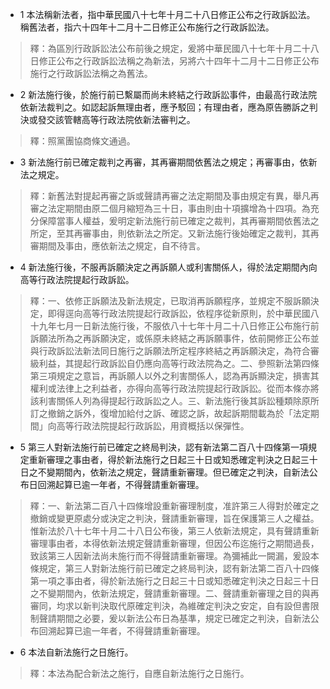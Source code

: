 * 1 本法稱新法者，指中華民國八十七年十月二十八日修正公布之行政訴訟法。稱舊法者，指六十四年十二月十二日修正公布施行之行政訴訟法。

> 釋：為區別行政訴訟法公布前後之規定，爰將中華民國八十七年十月二十八日修正公布之行政訴訟法稱之為新法，另將六十四年十二月十二日修正公布施行之行政訴訟法稱之為舊法。

* 2 新法施行後，於施行前已繫屬而尚未終結之行政訴訟事件，由最高行政法院依新法裁判之。如認起訴無理由者，應予駁回；有理由者，應為原告勝訴之判決或發交該管轄高等行政法院依新法審判之。

> 釋：照黨團協商條文通過。

* 3 新法施行前已確定裁判之再審，其再審期間依舊法之規定；再審事由，依新法之規定。

> 釋：新舊法對提起再審之訴或聲請再審之法定期間及事由規定有異，舉凡再審之法定期間由原二個月縮短為三十日，事由則由十項擴增為十四項。為充分保障當事人權益，爰明定新法施行前已確定之裁判，其再審期間依舊法之所定，至其再審事由，則依新法之所定。又新法施行後始確定之裁判，其再審期間及事由，應依新法之規定，自不待言。

* 4 新法施行後，不服再訴願決定之再訴願人或利害關係人，得於法定期間內向高等行政法院提起行政訴訟。

> 釋：一、依修正訴願法及新法規定，已取消再訴願程序，並規定不服訴願決定，即得逕向高等行政法院提起行政訴訟，依程序從新原則，於中華民國八十九年七月一日新法施行後，不服依八十七年十月二十八日修正公布施行前訴願法所為之再訴願決定，或係原未終結之再訴願事件，依前開修正公布並與行政訴訟法新法同日施行之訴願法所定程序終結之再訴願決定，為符合審級利益，其提起行政訴訟自仍應向高等行政法院為之。二、參照新法第四條第三項規定之意旨，再訴願人以外之利害關係人，認為再訴顯決定，損害其權利或法律上之利益者，亦得向高等行政法院提起行政訴訟。從而本條亦將該利害關係人列為得提起行政訴訟之人。三、新法施行後其訴訟種類除原所訂之撤銷之訴外，復增加給付之訴、確認之訴，故起訴期間載為於「法定期間」向高等行政法院提起行政訴訟，用資概括以保彈性。

* 5 第三人對新法施行前已確定之終局判決，認有新法第二百八十四條第一項規定重新審理之事由者，得於新法施行之日起三十日或知悉確定判決之日起三十日之不變期間內，依新法之規定，聲請重新審理。但已確定之判決，自新法公布日回溯起算已逾一年者，不得聲請重新審理。

> 釋：一、新法第二百八十四條增設重新審理制度，准許第三人得對於確定之撤銷或變更原處分或決定之判決，聲請重新審理，旨在保護第三人之權益。惟新法於八十七年十月二十八日公布後，第三人依新法規定，具有聲請重新審理事由者，本得依新法規定聲請重新審理，但因公布迄施行之期間過長，致該第三人因新法尚未施行而不得聲請重新審理。為彌補此一闕漏，爰設本條規定，第三人對新法施行前已確定之終局判決，認有新法第二百八十四條第一項之事由者，得於新法施行之日起三十日或知悉確定判決之日起三十日之不變期間內，依新法規定，聲請重新審理。二、聲請重新審理之目的與再審同，均求以新判決取代原確定判決，為維確定判決之安定，自有設但書限制聲請期間之必要，爰以新法公布日為基準，規定已確定之判決，自新法公布回溯起算已逾一年者，不得聲請重新審理。

* 6 本法自新法施行之日施行。

> 釋：本法為配合新法之施行，自應自新法施行之日施行。

